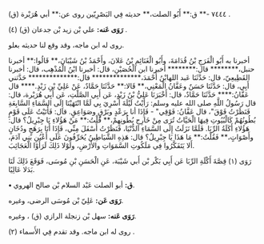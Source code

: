 ٧٤٤٤ -** ق:** أَبُو الصلت،** حديثه فِي البَصْرِيّين روى عن:** أبي هُرَيْرة (ق) .

**رَوَى عَنه:** علي بْن زيد بْن جدعان (ق) (٤) .

روى له ابن ماجه، وقد وقع لنا حديثه بعلو.

أخبرنا به أَبُو الْفَرَجِ بْنُ قُدَامَةَ، وأَبُو الْغَنَائِمِ بْنُ عَلانَ، وأَحْمَدُ بْنُ شَيْبَانَ،** قَالُوا:** أخبرنا حنبل،******** قال:******** أخبرنا ابن الْحُصَيْنِ، قال: أخبرنا ابْنُ الْمُذْهِب، قال: أخبرنا القَطِيعِيّ، قال: حَدَّثَنَا عَبد اللهابْنُ أَحْمَدَ،************** قال:************** حَدَّثني أَبِي، قال: حَدَّثَنَا حَسَنٌ وعَفَّانُ الْمَعْنِي،** قَالا:** حَدَّثَنَا حَمَّادٌ، عَنْ عَلِيِّ بْنِ زَيْدٍ.**** قال عَفَّانُ:**** حَدَّثَنَا حَمَّادٌ، قال: أَخْبَرَنَا عَلِيُّ بْنُ زَيْدٍ، عَن أَبِي الصَّلْتِ، عَن أَبِي هُرَيْرة، قال: قال رَسُولُ اللَّهِ صلى الله عليه وسلم: رَأَيْتُ لَيْلَةَ أُسْرِيَ بِي لَمَّا انْتَهَيْنَا إِلَى السَّمَاءِ السَّابِعَةِ فَنَظَرْتُ فَوْقَ"، قال عَفَّانُ: فَوْقِي" - فَإِذَا أنا بِرَعْدٍ وبَرْقٍ وصَوَاعِقٍ. قال: فَأَتَيْتُ عَلَى قَوْمٍ بُطُونُهُمْ كَالْبُيُوتِ فِيهَا الْحَيَّاتُ تُرَى مِنْ خَارِجِ بُطُونِهِمْ،** قُلْتُ:** مَنْ هَؤُلاءِ يَا جِبْرِيلُ؟ قال: هَؤُلاءِ أَكَلَةُ الرِّبَا. فَلَمَّا نَزَلَتُ إِلَى السَّمَاءِ الدُّنْيَا، فَنَظَرْتُ أَسْفَلَ مِنِّي، فَإِذَا أَنَا بِرَهَجٍ ودُخَانٍ وأَصْوَاتٍ،** فَقُلْتُ:** مَا هَذَا يَا جِبْرِيلُ؟ قال: هَذِهِ الشَّيَاطِينُ يُحَرِّفُونَ عَلَى أَعْيُنِ بَنِي آدَمَ، أَلا يَتَفَكَّرُوا فِي مَلَكُوتِ السَّمَوَاتِ والأَرْضِ، ولَوْلا ذَلِكَ لَرَأَوْا الْعَجَائِبَ.

رَوَى (١) قِصَّةَ أَكْلَةِ الرِّبَا عَن أَبِي بَكْر بْن أَبي شَيْبَة، عَنِ الْحَسَنِ بْنِ مُوسَى، فَوَقَعَ ذَلِكَ لَنَا بَدَلا عَالِيًا.

**• ق:** أبو الصلت عَبْد السلام بْن صالح الهروي.

**رَوَى عَن:** عَلِيّ بْن مُوسَى الرضى، وغيره.

**رَوَى عَنه:** سهل بْن زنجلة الرازي (ق) ، وغيره.

روى له ابن ماجه. وقد تقدم فِي الأَسماء (٢) .